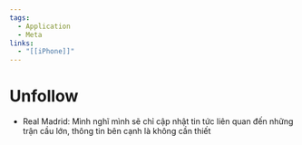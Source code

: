 ```yaml
---
tags:
  - Application
  - Meta
links:
  - "[[iPhone]]"
---
```

# Unfollow

- Real Madrid: Mình nghĩ mình sẽ chỉ cập nhật tin tức liên quan đến những trận cầu lớn, thông tin bên cạnh là không cần thiết